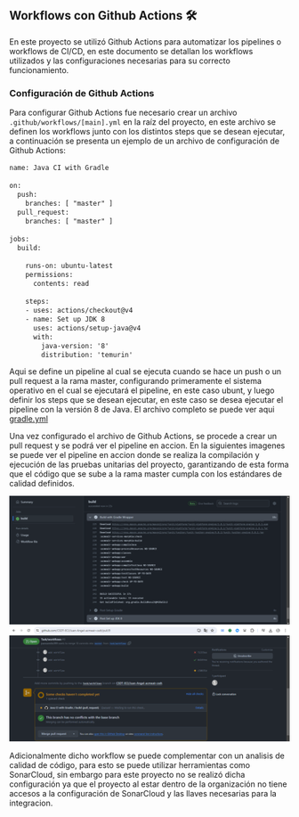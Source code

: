 ## Workflows con Github Actions :hammer_and_wrench:

En este proyecto se utilizó Github Actions para automatizar los pipelines o workflows de CI/CD,
en este documento se detallan los workflows utilizados y las configuraciones necesarias para su correcto funcionamiento.

### Configuración de Github Actions

Para configurar Github Actions fue necesario crear un archivo `.github/workflows/[main].yml` en la raíz del proyecto,
en este archivo se definen los workflows junto con los distintos steps que se desean ejecutar,
a continuación se presenta un ejemplo de un archivo de configuración de Github Actions:

```
name: Java CI with Gradle

on:
  push:
    branches: [ "master" ]
  pull_request:
    branches: [ "master" ]

jobs:
  build:

    runs-on: ubuntu-latest
    permissions:
      contents: read

    steps:
    - uses: actions/checkout@v4
    - name: Set up JDK 8
      uses: actions/setup-java@v4
      with:
        java-version: '8'
        distribution: 'temurin'
```
Aqui se define un pipeline al cual se ejecuta cuando se hace un push o un pull request a la rama master,
configurando primeramente el sistema operativo en el cual se ejecutará el pipeline, en este caso ubunt, y luego
definir los steps que se desean ejecutar, en este caso se desea ejecutar el pipeline con la versión 8 de Java.
El archivo completo se puede ver aqui [gradle.yml](..%2F.github%2Fworkflows%2Fgradle.yml)

Una vez configurado el archivo de Github Actions, se procede a crear un pull request y se podrá ver el pipeline en accion.
En la siguientes imagenes se puede ver el pipeline en accion donde se realiza la compilación y ejecución de las pruebas unitarias del proyecto,
garantizando de esta forma que el código que se sube a la rama master cumpla con los estándares de calidad definidos.

![pipeline.png](..%2Fimg%2Fpipeline.png)
![pipeline1.png](..%2Fimg%2Fpipeline1.png)

Adicionalmente dicho workflow se puede complementar con un analisis de calidad de código, para esto se puede utilizar herramientas como SonarCloud,
sin embargo para este proyecto no se realizó dicha configuración ya que el proyecto al estar dentro de la organización no tiene accesos a la configuración de SonarCloud
y las llaves necesarias para la integracion.
